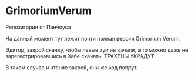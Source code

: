 GrimoriumVerum
==============
Репозитории от Панчоуса

На данный момент тут лежит почти полная версия Grimorium Verum.

Эдитор, закрой скачку, чтобы левые хуи не качали, а то можно даже не зарегестрировавшись в Хабе скачать. ТРАХЕНЫ УКРАДУТ.

В таком случае и чтение закрой, они же код попрут.
